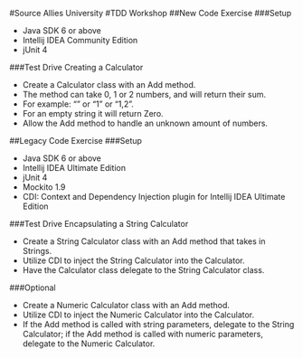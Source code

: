 
#Source Allies University
#TDD Workshop
##New Code Exercise
###Setup
* Java SDK 6 or above
* Intellij IDEA Community Edition
* jUnit 4

###Test Drive Creating a Calculator
* Create a Calculator class with an Add method.
* The method can take 0, 1 or 2 numbers, and will return their sum. 
* For example: “” or “1” or “1,2”.
* For an empty string it will return Zero.
* Allow the Add method to handle an unknown amount of numbers.
 
 
##Legacy Code Exercise
###Setup
* Java SDK 6 or above
* Intellij IDEA Ultimate Edition
* jUnit 4
* Mockito 1.9
* CDI: Context and Dependency Injection plugin for Intellij IDEA Ultimate Edition

###Test Drive Encapsulating a String Calculator 
* Create a String Calculator class with an Add method that takes in Strings.
* Utilize CDI to inject the String Calculator into the Calculator.
* Have the Calculator class delegate to the String Calculator class.

###Optional
* Create a Numeric Calculator class with an Add method.
* Utilize CDI to inject the Numeric Calculator into the Calculator.
* If the Add method is called with string parameters, delegate to the String Calculator; if the Add method is called with numeric parameters, delegate to the Numeric Calculator.
